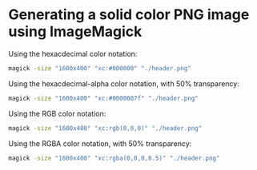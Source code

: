 # Generating a solid color PNG image using ImageMagick

Using the hexacdecimal color notation:

```sh
magick -size "1600x400" "xc:#000000" "./header.png"
```

Using the hexacdecimal-alpha color notation, with 50% transparency:

```sh
magick -size "1600x400" "xc:#0000007f" "./header.png"
```

Using the RGB color notation:

```sh
magick -size "1600x400" "xc:rgb(0,0,0)" "./header.png"
```

Using the RGBA color notation, with 50% transparency:

```sh
magick -size "1600x400" "xc:rgba(0,0,0,0.5)" "./header.png"
```
